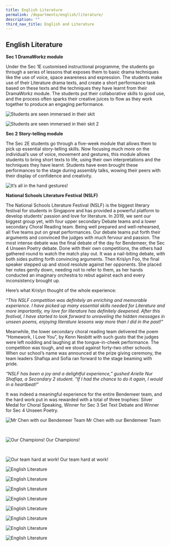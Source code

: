 ```yaml
---
title: English Literature
permalink: /departments/english/literature/
description: ""
third_nav_title: English and Literature
---
```

## **English Literature**

**Sec 1 DramaWorkz module**

Under the Sec 1E customised instructional programme, the students go through a series of lessons that exposes them to basic drama techniques like the use of voice, space awareness and expression. The students make use of their Literature drama texts, and create a short performance task based on these texts and the techniques they have learnt from their DramaWorkz module. The students put their collaborative skills to good use, and the process often sparks their creative juices to flow as they work together to produce an engaging performance.


![Students are seen immersed in their skit](/images/Departments/EL%20Lit.png)

![Students are seen immersed in their skit 2](/images/Departments/EL%20Lit2.png)

**Sec 2 Story-telling module**

The Sec 2E students go through a five-week module that allows them to pick up essential story-telling skills. Now focusing much more on the individual’s use of voice, movement and gestures, this module allows students to bring short texts to life, using their own interpretations and the techniques they have learnt. Students have even brought these performances to the stage during assembly talks, wowing their peers with their display of confidence and creativity.

![It’s all in the hand gestures!](/images/Departments/EL%20Lit3.png)

**National Schools Literature Festival (NSLF)**

The National Schools Literature Festival (NSLF) is the biggest literary festival for students in Singapore and has provided a powerful platform to develop students’ passion and love for literature. In 2019, we sent our biggest group yet, with four upper secondary Debate teams and a lower secondary Choral Reading team.
Being well prepared and well-rehearsed, all five teams put on great performances. Our debate teams put forth their arguments and convinced the judges with much fervour and passion. The most intense debate was the final debate of the day for Bendemeer, the Sec 4 Unseen Poetry debate. Done with their own competitions, the others had gathered round to watch the match play out. It was a nail-biting debate, with both sides putting forth convincing arguments. Then Krislyn Foo, the final speaker stepped up and stood resolute against her opponents. She placed her notes gently down, needing not to refer to them, as her hands conducted an imaginary orchestra to rebut against each and every inconsistency brought up. 

Here’s what Krislyn thought of the whole experience:

*“This NSLF competition was definitely an enriching and memorable experience. I have picked up many essential skills needed for Literature and more importantly, my love for literature has definitely deepened. After this festival, I have started to look forward to unraveling the hidden messages in unseen poems, enjoying literature lessons way more than I did in the past!”*

Meanwhile, the lower secondary choral reading team delivered the poem “Homework, I Love You”, by Kenn Nesbitt with such gusto that the judges were left nodding and laughing at the tongue-in-cheek performance. The competition was tough, and we stood against forty-two other schools. When our school’s name was announced at the prize giving ceremony, the team leaders Shafiqa and Sofia ran forward to the stage beaming with pride.

*“NSLF has been a joy and a delightful experience,” gushed Arielle Nur Shafiqa, a Secondary 2 student. “If I had the chance to do it again, I would in a heartbeat!”*

It was indeed a meaningful experience for the entire Bendemeer team, and the hard work put in was rewarded with a total of three trophies: Silver Medal for Choral Speaking, Winner for Sec 3 Set Text Debate and Winner for Sec 4 Unseen Poetry.

![Mr Chen with our Bendemeer Team](/images/Departments/Eng4a-1024x768.jpg)
Mr Chen with our Bendemeer Team

<br>

![Our Champions!](/images/Departments/Eng1a-768x576.jpg)
Our Champions!

<br>

![Our team hard at work!](/images/Departments/Eng2a-768x576.jpg)
Our team hard at work!

![English Literature](/images/Departments/EL%20Lit10.png)

![English Literature](/images/Departments/EL%20Lit11.png)

![English Literature](/images/Departments/EL%20Lit12.png)

![English Literature](/images/Departments/EL%20Lit4.png)

![English Literature](/images/Departments/EL%20Lit6.png)

![English Literature](/images/Departments/EL%20Lit7.png)

![English Literature](/images/Departments/EL%20Lit8.png)

![English Literature](/images/Departments/EL%20Lit9.png)